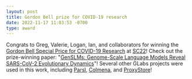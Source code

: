 ```yaml
---
layout: post
title: Gordon Bell prize for COVID-19 research
date: 2022-11-17 11:03:53 -0700
type: award
---
```


Congrats to Greg, Valerie, Logan, Ian, and collaborators for winning the [Gordon Bell Special Price for COVID-19 Research](https://www.acm.org/media-center/2022/november/gordon-bell-special-prize-covid-research-2022) at [SC22](https://sc22.supercomputing.org/)! Check out the prize-winning paper: "[GenSLMs: Genome-Scale Language Models Reveal SARS-CoV-2 Evolutionary Dynamics](https://www.biorxiv.org/content/10.1101/2022.10.10.511571v1.full.pdf)"! Several other GLabs projects were used in this work, including [Parsl](https://parsl-project.org/), [Colmena](https://github.com/exalearn/colmena), and [ProxyStore](https://github.com/proxystore/proxystore)!